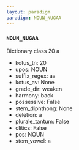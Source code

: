 ```yaml
---
layout: paradigm
paradigm: NOUN_NUGAA
---
```

### ` NOUN_NUGAA `

Dictionary class 20 a
* kotus_tn: 20
* upos: NOUN
* suffix_regex: aa
* kotus_av: None
* grade_dir: weaken
* harmony: back
* possessive: False
* stem_diphthong: None
* deletion: a
* plurale_tantum: False
* clitics: False
* pos: NOUN
* stem_vowel: a
